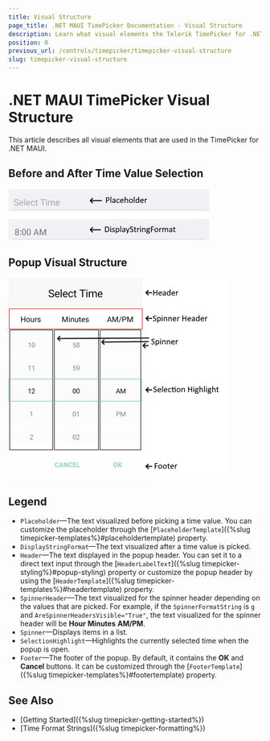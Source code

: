 ```yaml
---
title: Visual Structure
page_title: .NET MAUI TimePicker Documentation - Visual Structure
description: Learn what visual elements the Telerik TimePicker for .NET MAUI displays, and explore the visual structure of the control.
position: 0
previous_url: /controls/timepicker/timepicker-visual-structure
slug: timepicker-visual-structure
---
```


# .NET MAUI TimePicker Visual Structure

This article describes all visual elements that are used in the TimePicker for .NET MAUI.

## Before and After Time Value Selection

![TimePicker Visual Structure](images/time_picker_placeholder_display.png "Visual elements of Time Picker control")

## Popup Visual Structure

![TimePicker Popup Visual Structure](images/time_picker_structure.png "Visual elements of Time Picker Popup")

## Legend

- `Placeholder`&mdash;The text visualized before picking a time value. You can customize the placeholder through the [`PlaceholderTemplate`]({%slug timepicker-templates%}#placeholdertemplate) property.
- `DisplayStringFormat`&mdash;The text visualized after a time value is picked.
- `Header`&mdash;The text displayed in the popup header. You can set it to a direct text input through the [`HeaderLabelText`]({%slug timepicker-styling%}#popup-styling) property or customize the popup header by using the [`HeaderTemplate`]({%slug timepicker-templates%}#headertemplate) property.
- `SpinnerHeader`&mdash;The text visualized for the spinner header depending on the values that are picked. For example, if the `SpinnerFormatString` is `g` and `AreSpinnerHeadersVisible="True"`, the text visualized for the spinner header will be **Hour** **Minutes** **AM/PM**.
- `Spinner`&mdash;Displays items in a list.
- `SelectionHighlight`&mdash;Highlights the currently selected time when the popup is open.
- `Footer`&mdash;The footer of the popup. By default, it contains the **OK** and **Cancel** buttons. It can be customized through the [`FooterTemplate`]({%slug timepicker-templates%}#footertemplate) property.

## See Also

- [Getting Started]({%slug timepicker-getting-started%})
- [Time Format Strings]({%slug timepicker-formatting%})
